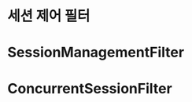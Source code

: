 세션 제어 필터
=================================================================
# SessionManagementFilter

# ConcurrentSessionFilter
